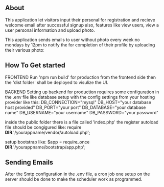 ## About 

This application let visitors input their personal for registration and recieve welcome email after successful signup also, features like view users, view a user personal information and upload photo. 

This application sends emails to user without photo every week no mondays by 12pm to notify the for completion of their profile by uploading their various photo:


## How To Get started

FRONTEND
Run 'npm run build' for production from the frontend side then the 'dist folder' shall be deployed to visulize the UI.

BACKEND
Setting up backend for production requires some configuration in the .env file
like database setup with the config settings from your hosting provider
like this: 
DB_CONNECTION="mysql"
DB_HOST="your database host provided"
DB_PORT="your port"
DB_DATABASE="your database name"
DB_USERNAME="your username"
DB_PASSWORD="your password"

inside the public folder there is a file called 'index.php'
the register autoload file should be congigured like: 
require __DIR__.'/yourappname/vendor/autoload.php';

setup bootstrap like:
$app = require_once __DIR__.'/yourappname/bootstrap/app.php';

## Sending Emails

After the Smtp configuration in the .env file, a cron job one setup on the server should be done to make the scheduler work as programmed.
